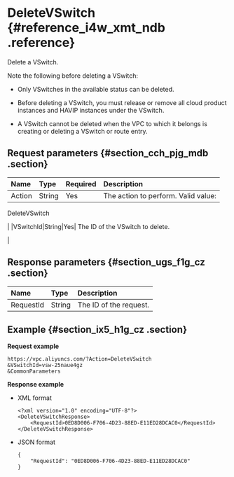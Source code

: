 # DeleteVSwitch {#reference_i4w_xmt_ndb .reference}

Delete a VSwitch.

Note the following before deleting a VSwitch:

-   Only VSwitches in the available status can be deleted.

-   Before deleting a VSwitch, you must release or remove all cloud product instances and HAVIP instances under the VSwitch.

-   A VSwitch cannot be deleted when the VPC to which it belongs is creating or deleting a VSwitch or route entry.

## Request parameters {#section_cch_pjg_mdb .section}

|Name|Type|Required|Description|
|:---|:---|:-------|:----------|
|Action|String|Yes| The action to perform. Valid value:

 DeleteVSwitch

 |
|VSwitchId|String|Yes| The ID of the VSwitch to delete.

 |

## Response parameters {#section_ugs_f1g_cz .section}

|Name|Type|Description|
|:---|:---|:----------|
|RequestId|String|The ID of the request.|

## Example {#section_ix5_h1g_cz .section}

**Request example**

``` {#createVPCpub}
https://vpc.aliyuncs.com/?Action=DeleteVSwitch
&VSwitchId=vsw-25naue4gz
&CommonParameters
```

**Response example**

-   XML format

    ```
    <?xml version="1.0" encoding="UTF-8"?>
    <DeleteVSwitchResponse>
        <RequestId>0ED8D006-F706-4D23-88ED-E11ED28DCAC0</RequestId>
    </DeleteVSwitchResponse>
    ```

-   JSON format

    ```
    { 
        "RequestId": "0ED8D006-F706-4D23-88ED-E11ED28DCAC0"
    }
    ```


